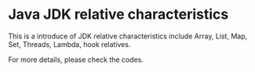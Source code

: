 # Java JDK relative characteristics

This is a introduce of JDK relative characteristics include Array, List, Map, Set, Threads, Lambda, hook relatives.

For more details, please check the codes.
